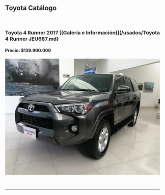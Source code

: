 ## Toyota Catálogo

<p>&nbsp;</p>

### Toyota 4 Runner 2017 [(Galería e Información)](/usados/Toyota 4 Runner JEU687.md)
#### Precio: $139.900.000

<img src="/usados/images/Toyota 4 Runner JEU687.jpg?raw=true"/>
<p>&nbsp;</p>

---